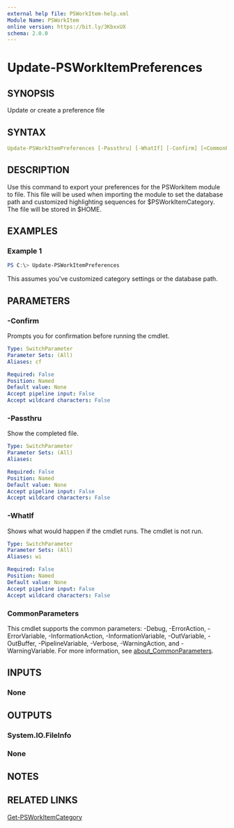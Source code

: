 ```yaml
---
external help file: PSWorkItem-help.xml
Module Name: PSWorkItem
online version: https://bit.ly/3KbxxUX
schema: 2.0.0
---
```


# Update-PSWorkItemPreferences

## SYNOPSIS

Update or create a preference file

## SYNTAX

```yaml
Update-PSWorkItemPreferences [-Passthru] [-WhatIf] [-Confirm] [<CommonParameters>]
```

## DESCRIPTION

Use this command to export your preferences for the PSWorkitem module to file. This file will be used when importing the module to set the database path and customized highlighting sequences for $PSWorkItemCategory. The file will be stored in $HOME.

## EXAMPLES

### Example 1

```powershell
PS C:\> Update-PSWorkItemPreferences
```

This assumes you've customized category settings or the database path.

## PARAMETERS

### -Confirm

Prompts you for confirmation before running the cmdlet.

```yaml
Type: SwitchParameter
Parameter Sets: (All)
Aliases: cf

Required: False
Position: Named
Default value: None
Accept pipeline input: False
Accept wildcard characters: False
```

### -Passthru

Show the completed file.

```yaml
Type: SwitchParameter
Parameter Sets: (All)
Aliases:

Required: False
Position: Named
Default value: None
Accept pipeline input: False
Accept wildcard characters: False
```

### -WhatIf

Shows what would happen if the cmdlet runs.
The cmdlet is not run.

```yaml
Type: SwitchParameter
Parameter Sets: (All)
Aliases: wi

Required: False
Position: Named
Default value: None
Accept pipeline input: False
Accept wildcard characters: False
```

### CommonParameters

This cmdlet supports the common parameters: -Debug, -ErrorAction, -ErrorVariable, -InformationAction, -InformationVariable, -OutVariable, -OutBuffer, -PipelineVariable, -Verbose, -WarningAction, and -WarningVariable. For more information, see [about_CommonParameters](http://go.microsoft.com/fwlink/?LinkID=113216).

## INPUTS

### None

## OUTPUTS

### System.IO.FileInfo

### None

## NOTES

## RELATED LINKS

[Get-PSWorkItemCategory](Get-PSWorkitemCategory.md)
